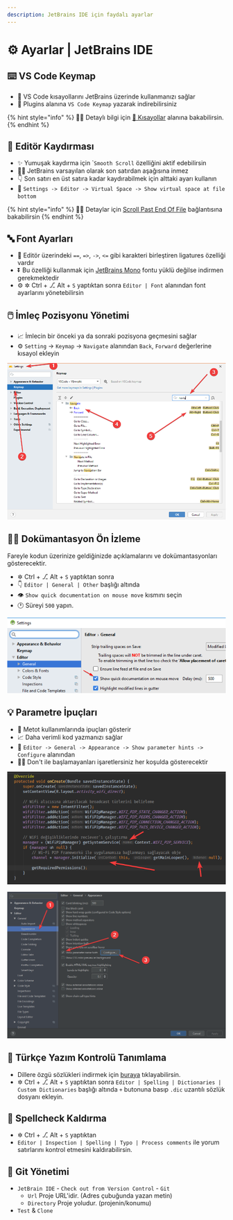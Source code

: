 ```yaml
---
description: JetBrains IDE için faydalı ayarlar
---
```


# ⚙️ Ayarlar \| JetBrains IDE

## ⌨️ VS Code Keymap

* 🚀 VS Code kısayollarını JetBrains üzerinde kullanmanızı sağlar
* 🔌 Plugins alanına `VS Code Keymap` yazarak indirebilirsiniz

{% hint style="info" %}
‍🧙‍♂ Detaylı bilgi için [💞 Kısayollar](kisayollar.md#vscode-keymap) alanına bakabilirsin.
{% endhint %}

## 🌌 Editör Kaydırması

* ✨ Yumuşak kaydırma için \``Smooth Scroll` özelliğini aktif edebilirsin
* 👮‍♂️ JetBrains varsayılan olarak son satırdan aşağısına inmez
* 👇 Son satırı en üst satıra kadar kaydırabilmek için alttaki ayarı kullanın
* 🔨 `Settings -> Editor -> Virtual Space -> Show virtual space at file bottom`

{% hint style="info" %}
🧙‍♂️ Detaylar için [Scroll Past End Of File](https://intellij-support.jetbrains.com/hc/en-us/community/posts/205814379/comments/205997989) bağlantısına bakabilirsin
{% endhint %}

## 🔤 Font Ayarları

* 💖 Editör üzerindeki `==`, `=>`, `->`, `<=` gibi karakteri birleştiren ligatures özelliği vardır
* ⏬ Bu özelliği kullanmak için [JetBrains Mono](https://www.jetbrains.com/lp/mono/) fontu yüklü değilse indirmen gerekmektedir
* ⚙️ ✲ Ctrl + ⎇ Alt + `S` yaptıktan sonra `Editor | Font` alanından font ayarlarını yönetebilirsin

## 🖱️ İmleç Pozisyonu Yönetimi

* 📈 İmlecin bir önceki ya da sonraki pozisyona geçmesini sağlar
* ⚙️ `Setting` -&gt; `Keymap` -&gt; `Navigate` alanından `Back`, `Forward` değerlerine kısayol ekleyin

![](../../.gitbook/assets/jetbrains_navigate_settings.png)

## 🕵️‍♂️ Dokümantasyon Ön İzleme

Fareyle kodun üzerinize geldiğinizde açıklamalarını ve dokümantasyonları gösterecektir.

*  ✲ Ctrl + ⎇ Alt + `S` yaptıktan sonra
* 👇  `Editor | General | Other` başlığı altında 
* 👁️ `Show quick documentation on mouse move` kısmını seçin 
* 🕐 Süreyi `500` yapın.

![](../../.gitbook/assets/image%20%28104%29.png)

## 💡 Parametre İpuçları

* 💠 Metot kullanımlarında ipuçları gösterir
* 📈 Daha verimli kod yazmanızı sağlar
* 🔨 `Editor -> General -> Appearance -> Show parameter hints -> Configure` alanından
* 💁‍♂️ Don't ile başlamayanları işaretlersiniz her koşulda gösterecektir

![](../../.gitbook/assets/image%20%2886%29.png)

![](../../.gitbook/assets/image%20%2833%29.png)

## 📖 Türkçe Yazım Kontrolü Tanımlama

* Dillere özgü sözlükleri indirmek için [buraya](https://drive.google.com/open?id=1UAGLGvwv_zLBzH7zH1oGRvYhzzP67M4k) tıklayabilirsin.
* ✲ Ctrl + ⎇ Alt + `S` yaptıktan sonra `Editor | Spelling | Dictionaries | Custom Dictionaries` başlığı altında `+` butonuna basıp `.dic` uzantılı sözlük dosyanı ekleyin.

## 🧐 Spellcheck Kaldırma

* ✲ Ctrl + ⎇ Alt + `S` yaptıktan 
* `Editor | Inspection | Spelling | Typo | Process comments` ile yorum satırlarını kontrol etmesini kaldırabilirsin.

## 🔀 Git Yönetimi

* `JetBrain IDE` - `Check out from Version Control` - `Git`
  * `Url` Proje URL'idir. \(Adres çubuğunda yazan metin\)
  * `Directory` Proje yoludur. \(projenin/konumu\)
* `Test` & `Clone`

